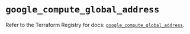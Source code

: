 # `google_compute_global_address`

Refer to the Terraform Registry for docs: [`google_compute_global_address`](https://registry.terraform.io/providers/hashicorp/google/5.27.0/docs/resources/compute_global_address).

